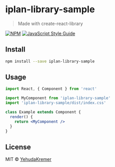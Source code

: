 # iplan-library-sample

> Made with create-react-library

[![NPM](https://img.shields.io/npm/v/iplan-library-sample.svg)](https://www.npmjs.com/package/iplan-library-sample) [![JavaScript Style Guide](https://img.shields.io/badge/code_style-standard-brightgreen.svg)](https://standardjs.com)

## Install

```bash
npm install --save iplan-library-sample
```

## Usage

```jsx
import React, { Component } from 'react'

import MyComponent from 'iplan-library-sample'
import 'iplan-library-sample/dist/index.css'

class Example extends Component {
  render() {
    return <MyComponent />
  }
}
```

## License

MIT © [YehudaKremer](https://github.com/YehudaKremer)
